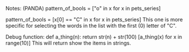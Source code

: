 Notes: (PANDA)
pattern_of_bools = ["o" in x for x in pets_series]

pattern_of_bools = [x[0] == "C" in x for x in pets_series]
This one is more specific for selecting the words in the list with the first (0) letter of "C". 

Debug function:
def a_thing(n):
    return str(n) + str(100)
[a_thing(x) for x in range(10)]
This will return show the items in strings.